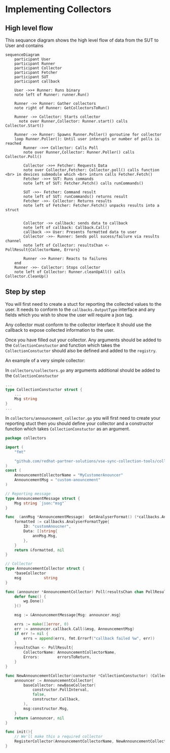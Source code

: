 # Implementing Collectors

## High level flow
This sequance diagram shows the high level flow of data from the SUT to User and contains
```mermaid
sequenceDiagram
	participant User
	participant Runner
	participant Collector
	participant Fetcher
	participant SUT
	participant callback

	User ->>+ Runner: Runs binary
	note left of Runner: runner.Run()

	Runner ->> Runner: Gather collectors
	note right of Runner: GetCollectorsToRun()

	Runner ->> Collector: Starts collector
	  note over Runner,Collector: Runner.start() calls Collector.Start()

	Runner ->> Runner: Spawns Runner.Poller() goroutine for collector
	loop Runner.Poller(): Until user interupts or number of polls is reached
		Runner ->>+ Collector: Calls Poll
		note over Runner,Collector: Runner.Poller() calls Collector.Poll()

		Collector ->>+ Fetcher: Requests Data
		note over Collector,Fetcher: Collector.poll() calls function <br> in devices submodule which <br> inturn calls Fetcher.Fetch()
		Fetcher ->>+ SUT: Runs commands
		note left of SUT: Fetcher.Fetch() calls runCommands()

		SUT ->>- Fetcher: Command result
		note left of SUT: runCommands() returns result
		Fetcher ->>- Collector: Returns results
		note left of Fetcher: Fetcher.Fetch() unpacks results into a struct


		Collector ->> callback: sends data to callback
		note left of callback: Callback.Call()
		callback ->> User: Presents formatted data to user
		Collector ->>- Runner: Sends poll sucess/failure via results channel
		note left of Collector: resultsChan <- PollResult{CollectorName, Errors}

		Runner ->> Runner: Reacts to failures
	end
	Runner ->>- Collector: Stops collector
	note left of Collector: Runner.cleanUpAll() calls Collector.CleanUp()
```

## Step by step
You will first need to create a stuct for reporting the collected values to the user. It needs to conform to the `callbacks.OutputType` interface and any fields which you wish to show the user will require a json tag.

Any collector must conform to the collector interface It should use the callback to expose collected information to the user.

Once you have filled out your collector. Any arguments should be added to the `CollectionConstuctor` and function which takes the `CollectionConstuctor` should also be defined and added to the `registry`.

An example of a very simple collector:

In `collectors/collectors.go` any arguments additional should be added to the `CollectionConstuctor`
```go
...
type CollectionConstuctor struct {
	...
	Msg string
}
...
```

In `collectors/announcement_collector.go` you will first need to create your reporting stuct then
you should define your collector and a constructor function which takes `CollectionConstuctor` as an argument.
```go
package collectors

import (
	"fmt"

	"github.com/redhat-partner-solutions/vse-sync-collection-tools/collector-framework/pkg/callbacks"
)
const (
	AnnouncementCollectorName = "MyCustomerAnouncer"
	AnnouncementMsg = "custom-anouncement"
)

// Reporting message
type AnnouncementMessage struct {
	Msg string `json:"msg"`
}

func  (annMsg *AnnouncementMessage)  GetAnalyserFormat() (*callbacks.AnalyserFormatType, error) {
	formatted := callbacks.AnalyserFormatType{
		ID: "customAnoucner",
		Data: []string{
			annMsg.Msg,
		},
	}
	return &formatted, nil
}

// Collector
type AnnouncementCollector struct {
	*baseCollector
	msg          string
}

func (announcer *AnnouncementCollector) Poll(resultsChan chan PollResult, wg *utils.WaitGroupCount) {
	defer func() {
		wg.Done()
	}()

	msg := &AnnouncementMessage{Msg: announcer.msg}

	errs := make([]error, 0)
	err := announcer.callback.Call(&msg, AnnouncementMsg)
	if err != nil {
		errs = append(errs, fmt.Errorf("callback failed %w", err))
	}
	resultsChan <- PollResult{
		CollectorName: AnnouncementCollectorName,
		Errors:        errorsToReturn,
	}
}

func NewAnnouncementCollector(constuctor *CollectionConstuctor) (Collector, error) {
	announcer := AnnouncementCollector{
		baseCollector: newBaseCollector(
			constructor.PollInterval,
			false,
			constructor.Callback,
		),
		msg:constructor.Msg,
	}
	return &announcer, nil
}

func init(){
	// We'll make this a required collector
	RegisterCollector(AnnouncementCollectorName, NewAnnouncementCollector, required)
}
```

